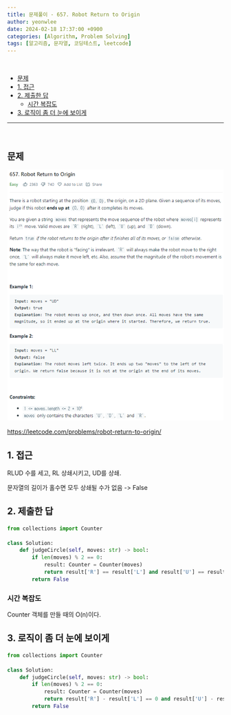 ```yaml
---
title: 문제풀이 - 657. Robot Return to Origin
author: yeonwlee
date: 2024-02-18 17:37:00 +0900
categories: [Algorithm, Problem Solving]
tags: [알고리즘, 문자열, 코딩테스트, leetcode]
---
```


<br>

- [문제](#문제)
- [1. 접근](#1-접근)
- [2. 제출한 답](#2-제출한-답)
  - [시간 복잡도](#시간-복잡도)
- [3. 로직이 좀 더 눈에 보이게](#3-로직이-좀-더-눈에-보이게)

---

<br>

## 문제

![image alt 문제](/assets/img/post/2024-02-20-problemsolving-leetcode-657-robot-return-to-origin/img0.png)

<https://leetcode.com/problems/robot-return-to-origin/>

## 1. 접근

RLUD 수를 세고, RL 상쇄시키고, UD를 상쇄.

문자열의 길이가 홀수면 모두 상쇄될 수가 없음 -> False

## 2. 제출한 답

```python
from collections import Counter

class Solution:
    def judgeCircle(self, moves: str) -> bool:
        if len(moves) % 2 == 0:
            result: Counter = Counter(moves)
            return result['R'] == result['L'] and result['U'] == result['D']
        return False
```

### 시간 복잡도

Counter 객체를 만들 때의 O(n)이다.

## 3. 로직이 좀 더 눈에 보이게

```python
from collections import Counter

class Solution:
    def judgeCircle(self, moves: str) -> bool:
        if len(moves) % 2 == 0:
            result: Counter = Counter(moves)
            return result['R'] - result['L'] == 0 and result['U'] - result['D'] == 0
        return False

```
